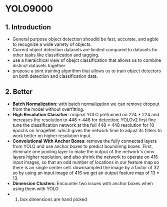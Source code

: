# YOLO9000

## 1. Introduction
  * General purpose object detection shoudld be fast, accurate, and agble to recognize a wide variety of objects.
  * Current object detection datasets are limited compared to datasets for other tasks like classification and tagging.
  * use a hieraichical view of obejct classification that allows us to combine distinct datasets together
  * propose a joint training algorithm that allows us to train object detectors on both detection and classification data.
## 2. Better
  * __Batch Normalization__: with batch normalization we can remove dropout from the model without overfitting.
  * __High Resolution Classifier__: original YOLO pretrained on 224 * 224 and increases the resolution to 448 * 448 for detection; YOLOv2 first fine tune the classification network at the full 448 * 448 resolution for 10 epochs on ImageNet. which gives the network time to adjust its filters to work better on higher resolution input.
  * __Convolutional With Anchor Boxes__:  remove the fully connected layers from YOLO and use anchor boxes to predict boundinng boxes. First, eliminate one pooling layer to make the output of the network's conv layers higher resolution, and also shrink the network to operate on 416 input images, so that an odd number of locations in our feature map so there is an single center cell. downsampled the image by a factor of 32 so by using an input image of 416 we get an output feature map of 13 * 13.
  * __Dimension Clusters__: Encounter two issues with anchor boxes when using them with YOLO</br>
   * 1. box dimensions are hand picked
